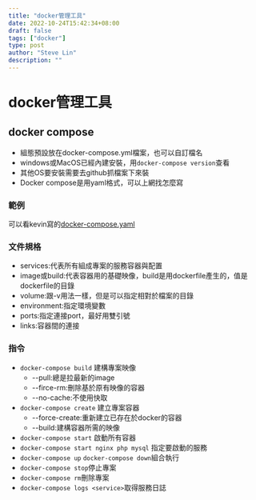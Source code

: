 ```yaml
---
title: "docker管理工具"
date: 2022-10-24T15:42:34+08:00
draft: false
tags: ["docker"]
type: post
author: "Steve Lin"
description: ""
---
```


# docker管理工具
## docker compose
- 組態預設放在docker-compose.yml檔案，也可以自訂檔名
- windows或MacOS已經內建安裝，用`docker-compose version`查看
- 其他OS要安裝需要去github抓檔案下來裝
- Docker compose是用yaml格式，可以上網找怎麼寫
### 範例
可以看kevin寫的[docker-compose.yaml](https://hackmd.io/@gs9TPhYbSPCyczQit5ucew/ryy_vyyJu)

### 文件規格
- services:代表所有組成專案的服務容器與配置
- image或build:代表容器用的基礎映像，build是用dockerfile產生的，值是dockerfile的目錄
- volume:跟-v用法一樣，但是可以指定相對於檔案的目錄
- environment:指定環境變數
- ports:指定連接port，最好用雙引號
- links:容器間的連接
### 指令
- `docker-compose build` 建構專案映像
	- --pull:總是拉最新的image
	- --firce-rm:刪除基於原有映像的容器
	- --no-cache:不使用快取
-  `docker-compose create` 建立專案容器
	- --force-create:重新建立已存在於docker的容器
	- --build:建構容器所需的映像
- `docker-compose start` 啟動所有容器
- `docker-compose start nginx php mysql` 指定要啟動的服務
- `docker-compose up` `docker-compose down`組合執行
- `docker-compose stop`停止專案
- `docker-compose rm`刪除專案
- `docker-compose logs <service>`取得服務日誌